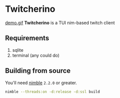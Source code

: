 # Twitcherino
[demo.gif](https://raw.githubusercontent.com/DigitalRedPanda/twitcherino/refs/heads/master/images/demo.gif)
**Twitcherino** is a TUI nim-based twitch client 

## Requirements
1. sqlite
2. terminal (any could do)

## Building from source
You'll need [nimble](https://nim-lang.org/) ``2.2.0`` or greater. 
```bash
nimble --threads:on -d:release -d:ssl build
```


